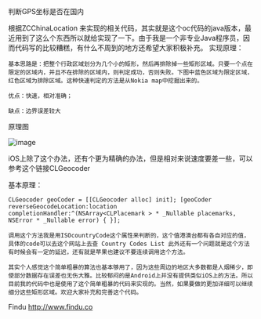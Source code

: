 判断GPS坐标是否在国内

根据ZCChinaLocation 来实现的相关代码，其实就是这个oc代码的java版本，最近用到了这么个东西所以就给实现了一下。由于我是一个非专业Java程序员，因而代码写的比较糟糕，有什么不周到的地方还希望大家积极补充。
实现原理：

    基本思路是：把整个行政区域划分为几个小的矩形，然后再排除掉一些矩形区域。只要一个点在限定的区域内，并且不在排除的区域内，则判定成功，否则失败。下图中蓝色区域为限定区域，红色区域为排除区域。这种快速判定的方法是从Nokia map中挖掘出来的。

    优点：快速，相对准确；

    缺点：边界误差较大 

原理图


![image](https://github.com/zcsoft/ZCChinaLocation/raw/master/Image/area.png)


iOS上除了这个办法，还有个更为精确的办法，但是相对来说速度要差一些，可以参考这个链接CLGeocoder

基本原理：

    CLGeocoder geoCoder = [[CLGeocoder alloc] init]; [geoCoder reverseGeocodeLocation:location completionHandler:^(NSArray<CLPlacemark > * _Nullable placemarks, NSError * _Nullable error) { }];

    调用这个方法我是用ISOcountryCode这个属性来判断的，这个值港澳台都有各自对应的值，具体的code可以去这个网站上去查 Country Codes List 此外还有一个问题就是这个方法有时候会有一定的延迟，还有就是苹果也建议不要连续调用这个方法。

    其实个人感觉这个简单粗暴的算法也基本够用了，因为这些周边的地区大多数都是人烟稀少，即使部分数据存在误差也无伤大雅。比较郁闷的是Android上并没有提供类似iOS上的方法。所以目前我的代码中也是使用了这个简单粗暴的代码来实现的。当然，如果要做的更加详细可以继续细分这些矩形区域。欢迎大家补充和完善这个代码。 

Findu http://www.findu.co 

